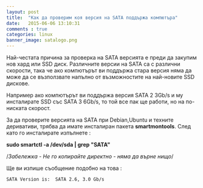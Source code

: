 ```yaml
---
layout: post
title:  "Как да проверим коя версия на SATA поддържа компютъра"
date:   2015-06-06 13:10:31
comments : true
categories: linux
banner_image: satalogo.png
---
```



Най-честата причина за проверка на SATA версията е преди да закупим нов хард или SSD диск. Различните версии на SATA са с различни скорости, така че ако компютърът ви поддържа стара версия няма да може да се възползвате напълно от  възможностите на най-новите SSD дискове.

Например ако компютърът ви поддържа версия SATA 2 3Gb/s и му инсталирате SSD със SATA 3 6Gb/s, то той все пак ще работи, но на по-ниската скорост.

За да проверите версията на SATA при Debian,Ubuntu и техните деривативи, трябва да имате инсталиран пакета **smartmontools**.
След като го инсталирате изпълнете : 

**sudo smartctl -a /dev/sda &#124; grep "SATA"** 

/*Забележка - Не го копирайте директно - няма да върне нищо*/


Ще ви изпише съобщение подобно на това :

`SATA Version is:  SATA 2.6, 3.0 Gb/s`


